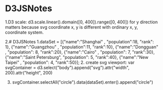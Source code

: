 # D3JSNotes
1.D3 scale: d3.scale.linear().domain([0, 400]).range([0, 400])
for y direction matters because svg coordinate x, y is different with ordinary x, y,
coordinate system. 

2.# D3JSNotes
1.dataSet = [{"name":"Shanghai"        , "population":18, "rank": 1},
           {"name":"Guangzhou"       , "population":11, "rank":10},
           {"name":"Dongguan"        , "population": 8, "rank":20},
           {"name":"Cairo"           , "population": 7, "rank":30},
           {"name":"Saint Petersburg", "population": 5, "rank":40},
           {"name":"New Taipei"      , "population": 4, "rank":50}];
2. create svg viewport:
var svgContainer = d3.select("body").append("svg").attr("width", 200).attr("height", 200)

3. svgContainer.selectAll("circle").data(dataSet).enter().append("circle")
